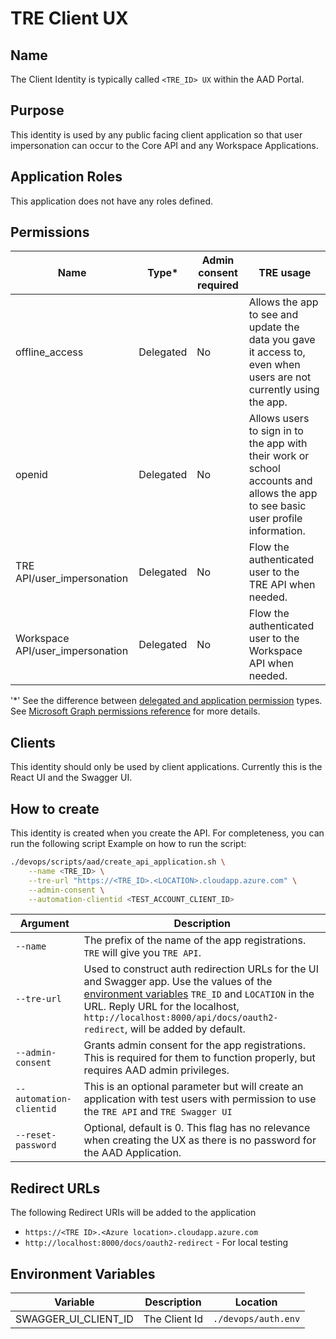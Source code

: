 # TRE Client UX

## Name
The Client Identity is typically called `<TRE_ID> UX` within the AAD Portal.

## Purpose
This identity is used by any public facing client application so that user impersonation can occur to the Core API and any Workspace Applications.

## Application Roles
This application does not have any roles defined.

## Permissions
| Name | Type* | Admin consent required |  TRE usage |
| --- | -- | -----| --------- |
|offline_access|Delegated|No|Allows the app to see and update the data you gave it access to, even when users are not currently using the app. |
|openid|Delegated|No|Allows users to sign in to the app with their work or school accounts and allows the app to see basic user profile information.|
|TRE API/user_impersonation|Delegated|No|Flow the authenticated user to the TRE API when needed.|
|Workspace API/user_impersonation|Delegated|No|Flow the authenticated user to the Workspace API when needed.|

'*' See the difference between [delegated and application permission](https://docs.microsoft.com/graph/auth/auth-concepts#delegated-and-application-permissions) types. See [Microsoft Graph permissions reference](https://docs.microsoft.com/graph/permissions-reference) for more details.

## Clients
This identity should only be used by client applications. Currently this is the React UI and the Swagger UI.

## How to create
This identity is created when you create the API. For completeness, you can run the following script
Example on how to run the script:

```bash
./devops/scripts/aad/create_api_application.sh \
    --name <TRE_ID> \
    --tre-url "https://<TRE_ID>.<LOCATION>.cloudapp.azure.com" \
    --admin-consent \
    --automation-clientid <TEST_ACCOUNT_CLIENT_ID>
```

| Argument | Description |
| -------- | ----------- |
| `--name` | The prefix of the name of the app registrations. `TRE` will give you `TRE API`. |
| `--tre-url` | Used to construct auth redirection URLs for the UI and Swagger app. Use the values of the [environment variables](../environment-variables.md) `TRE_ID` and `LOCATION` in the URL. Reply URL for the localhost, `http://localhost:8000/api/docs/oauth2-redirect`, will be added by default. |
| `--admin-consent` | Grants admin consent for the app registrations. This is required for them to function properly, but requires AAD admin privileges. |
| `--automation-clientid` | This is an optional parameter but will create an application with test users with permission to use the `TRE API` and `TRE Swagger UI` |
| `--reset-password` | Optional, default is 0. This flag has no relevance when creating the UX as there is no password for the AAD Application. |


## Redirect URLs
The following Redirect URIs will be added to the application
* `https://<TRE ID>.<Azure location>.cloudapp.azure.com`
* `http://localhost:8000/docs/oauth2-redirect` - For local testing

## Environment Variables
| Variable | Description | Location |
| -------- | ----------- | -------- |
|SWAGGER_UI_CLIENT_ID|The Client Id|`./devops/auth.env`|

